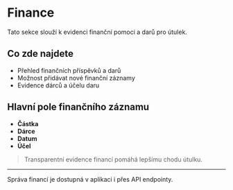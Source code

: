 # Finance

Tato sekce slouží k evidenci finanční pomoci a darů pro útulek.

## Co zde najdete

- Přehled finančních příspěvků a darů
- Možnost přidávat nové finanční záznamy
- Evidence dárců a účelu daru

## Hlavní pole finančního záznamu

- **Částka**
- **Dárce**
- **Datum**
- **Účel**

> Transparentní evidence financí pomáhá lepšímu chodu útulku.

---

Správa financí je dostupná v aplikaci i přes API endpointy.
